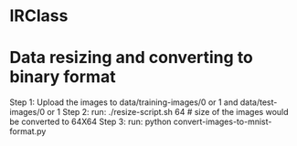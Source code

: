 # IRClass

# Data resizing and converting to binary format

Step 1: Upload the images to data/training-images/0 or 1 and data/test-images/0 or 1
Step 2: run: ./resize-script.sh 64 # size of the images would be converted to 64X64
Step 3: run: python convert-images-to-mnist-format.py


